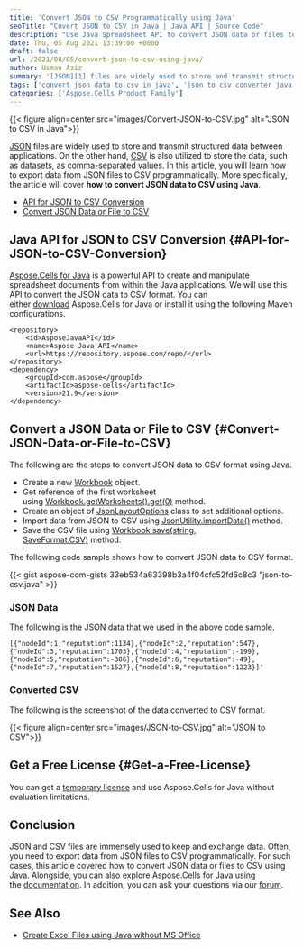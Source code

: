 ```yaml
---
title: 'Convert JSON to CSV Programmatically using Java'
seoTitle: "Covert JSON to CSV in Java | Java API | Source Code"
description: "Use Java Spreadsheet API to convert JSON data or files to CSV format using Java. Automate JSON to CSV conversion in your Java applications."
date: Thu, 05 Aug 2021 13:39:00 +0000
draft: false
url: /2021/08/05/convert-json-to-csv-using-java/
author: Usman Aziz
summary: '[JSON][1] files are widely used to store and transmit structured data between applications. On the other hand, [CSV][2] is also used to store the data, such as datasets, as comma-separated values. In this article, you will learn how to export data from JSON files to CSV programmatically. More specifically, the article will cover **how to convert JSON data to CSV using Java**.'
tags: ['convert json data to csv in java', 'json to csv converter java', 'json to csv java']
categories: ['Aspose.Cells Product Family']
---
```




{{< figure align=center src="images/Convert-JSON-to-CSV.jpg" alt="JSON to CSV in Java">}}


[JSON][3] files are widely used to store and transmit structured data between applications. On the other hand, [CSV][4] is also utilized to store the data, such as datasets, as comma-separated values. In this article, you will learn how to export data from JSON files to CSV programmatically. More specifically, the article will cover **how to convert JSON data to CSV using Java**.

*   [API for JSON to CSV Conversion][5]
*   [Convert JSON Data or File to CSV][6]

## Java API for JSON to CSV Conversion {#API-for-JSON-to-CSV-Conversion}

[Aspose.Cells for Java][7] is a powerful API to create and manipulate spreadsheet documents from within the Java applications. We will use this API to convert the JSON data to CSV format. You can either [download][8] Aspose.Cells for Java or install it using the following Maven configurations.

```
<repository>
    <id>AsposeJavaAPI</id>
    <name>Aspose Java API</name>
    <url>https://repository.aspose.com/repo/</url>
</repository>
<dependency>
    <groupId>com.aspose</groupId>
    <artifactId>aspose-cells</artifactId>
    <version>21.9</version>
</dependency>
```

## Convert a JSON Data or File to CSV {#Convert-JSON-Data-or-File-to-CSV}

The following are the steps to convert JSON data to CSV format using Java.

*   Create a new [Workbook][9] object.
*   Get reference of the first worksheet using [Workbook.getWorksheets().get(0)][10] method.
*   Create an object of [JsonLayoutOptions][11] class to set additional options.
*   Import data from JSON to CSV using [JsonUtility.importData()][12] method.
*   Save the CSV file using [Workbook.save(string, SaveFormat.CSV)][13] method.

The following code sample shows how to convert JSON data to CSV format.

{{< gist aspose-com-gists 33eb534a63398b3a4f04cfc52fd6c8c3 "json-to-csv.java" >}}

### JSON Data

The following is the JSON data that we used in the above code sample.

```
[{"nodeId":1,"reputation":1134},{"nodeId":2,"reputation":547},{"nodeId":3,"reputation":1703},{"nodeId":4,"reputation":-199},{"nodeId":5,"reputation":-306},{"nodeId":6,"reputation":-49},{"nodeId":7,"reputation":1527},{"nodeId":8,"reputation":1223}]'
```

### Converted CSV

The following is the screenshot of the data converted to CSV format.



{{< figure align=center src="images/JSON-to-CSV.jpg" alt="JSON to CSV">}}


## Get a Free License {#Get-a-Free-License}

You can get a [temporary license][14] and use Aspose.Cells for Java without evaluation limitations.

## Conclusion

JSON and CSV files are immensely used to keep and exchange data. Often, you need to export data from JSON files to CSV programmatically. For such cases, this article covered how to convert JSON data or files to CSV using Java. Alongside, you can also explore Aspose.Cells for Java using the [documentation][15]. In addition, you can ask your questions via our [forum][16].

## See Also

*   [Create Excel Files using Java without MS Office][17]




[1]: https://docs.fileformat.com/web/json/
[2]: https://docs.fileformat.com/spreadsheet/csv/
[3]: https://docs.fileformat.com/web/json/
[4]: https://docs.fileformat.com/spreadsheet/csv/
[5]: #API-for-JSON-to-CSV-Conversion
[6]: #Convert-JSON-Data-or-File-to-CSV
[7]: https://products.aspose.com/cells/java
[8]: https://downloads.aspose.com/cells/java
[9]: https://apireference.aspose.com/cells/java/com.aspose.cells/Workbook
[10]: https://apireference.aspose.com/cells/java/com.aspose.cells/worksheetcollection#Item%20(int)
[11]: https://apireference.aspose.com/cells/java/com.aspose.cells/JsonLayoutOptions
[12]: https://apireference.aspose.com/cells/java/com.aspose.cells/jsonutility#importData(java.lang.String,%20com.aspose.cells.Cells,%20int,%20int,%20com.aspose.cells.JsonLayoutOptions)
[13]: https://apireference.aspose.com/cells/java/com.aspose.cells/workbook#save(java.lang.String,%20int)
[14]: https://purchase.aspose.com/temporary-license
[15]: https://docs.aspose.com/cells/java
[16]: https://forum.aspose.com/
[17]: https://blog.aspose.com/2020/10/13/create-excel-xlsx-xls-using-java-without-ms-office/





